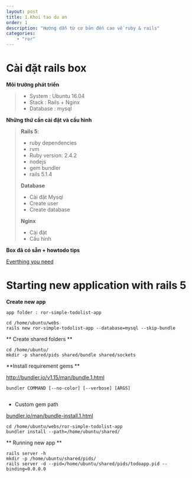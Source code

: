 ```yaml
---
layout: post
title: 1.Khoi tao du an
order: 1
description: "Hướng dẫn từ cơ bản đến cao về ruby & rails" 
categories: 
    - "ror"
---
```


# Cài đặt rails box

**Môi trường phát triển**

> - System : Ubuntu 16.04
> - Stack : Rails + Nginx
> - Database : mysql

**Những thứ cần cài đặt và cấu hình**

> **Rails 5**:
> 
> - ruby dependencies
> - rvm
> - Ruby version: 2.4.2
> - nodejs
> - gem bundler
> - rails 5.1.4
> 
> **Database**
> 
> - Cài đặt Mysql
> - Create user
> - Create database
> 
> **Nginx**
> 
> - Cài đặt
> - Cấu hình

**Box đã có sẵn + howtodo tips**

[Everthing you need](https://bitbucket.org/sonnmpersonal/ubuntu-xenial1604-ror)

# Starting new application with rails 5

**Create new app**

```
app folder : ror-simple-todolist-app
```

```
cd /home/ubuntu/webs
rails new ror-simple-todolist-app --database=mysql --skip-bundle
```

** Create shared folders **

```
cd /home/ubuntu/
mkdir -p shared/pids shared/bundle shared/sockets
```

**Install requirement gems **

http://bundler.io/v1.15/man/bundle.1.html

```
bundler COMMAND [--no-color] [--verbose] [ARGS]


```

- Custom gem path

[bundler.io/man/bundle-install.1.html](http://bundler.io/man/bundle-install.1.html)

```
cd /home/ubuntu/webs/ror-simple-todolist-app
bundler install --path=/home/ubuntu/shared/
```

** Running new app **

```
rails server -h
mkdir -p /home/ubuntu/shared/pids/
rails server -d --pid=/home/ubuntu/shared/pids/todoapp.pid --binding=0.0.0.0
```